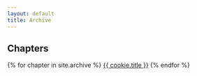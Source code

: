 ```yaml
---
layout: default
title: Archive
---
```


## Chapters

{% for chapter in site.archive %}
    <a href="{{ cookie.url }}">{{ cookie.title }}</a>
{% endfor %}

